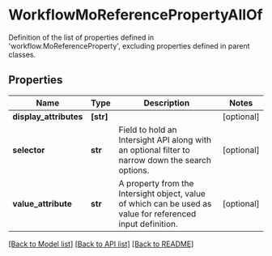 # WorkflowMoReferencePropertyAllOf

Definition of the list of properties defined in 'workflow.MoReferenceProperty', excluding properties defined in parent classes.
## Properties
Name | Type | Description | Notes
------------ | ------------- | ------------- | -------------
**display_attributes** | **[str]** |  | [optional] 
**selector** | **str** | Field to hold an Intersight API along with an optional filter to narrow down the search options. | [optional] 
**value_attribute** | **str** | A property from the Intersight object, value of which can be used as value for referenced input definition. | [optional] 

[[Back to Model list]](../README.md#documentation-for-models) [[Back to API list]](../README.md#documentation-for-api-endpoints) [[Back to README]](../README.md)


